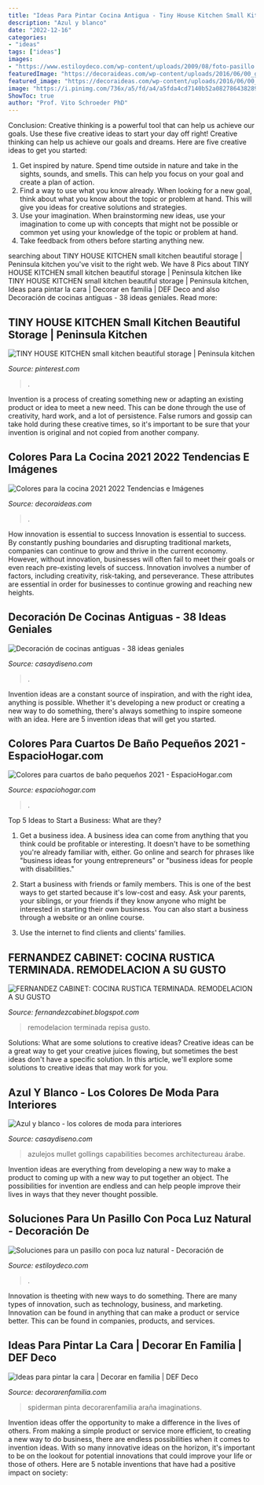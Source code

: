 ```yaml
---
title: "Ideas Para Pintar Cocina Antigua - Tiny House Kitchen Small Kitchen Beautiful Storage"
description: "Azul y blanco"
date: "2022-12-16"
categories:
- "ideas"
tags: ["ideas"]
images:
- "https://www.estiloydeco.com/wp-content/uploads/2009/08/foto-pasillo.jpg"
featuredImage: "https://decoraideas.com/wp-content/uploads/2016/06/00_guetzli-9-768x436.jpg"
featured_image: "https://decoraideas.com/wp-content/uploads/2016/06/00_guetzli-9-768x436.jpg"
image: "https://i.pinimg.com/736x/a5/fd/a4/a5fda4cd7140b52a082786438289cae3.jpg"
ShowToc: true
author: "Prof. Vito Schroeder PhD"
---
```



Conclusion: Creative thinking is a powerful tool that can help us achieve our goals. Use these five creative ideas to start your day off right!
Creative thinking can help us achieve our goals and dreams. Here are five creative ideas to get you started: 
1. Get inspired by nature. Spend time outside in nature and take in the sights, sounds, and smells. This can help you focus on your goal and create a plan of action. 
2. Find a way to use what you know already. When looking for a new goal, think about what you know about the topic or problem at hand. This will give you ideas for creative solutions and strategies. 
3. Use your imagination. When brainstorming new ideas, use your imagination to come up with concepts that might not be possible or common yet using your knowledge of the topic or problem at hand. 
4. Take feedback from others before starting anything new.

	

		
searching about TINY HOUSE KITCHEN small kitchen beautiful storage | Peninsula kitchen you've visit to the right web. We have 8 Pics about TINY HOUSE KITCHEN small kitchen beautiful storage | Peninsula kitchen like TINY HOUSE KITCHEN small kitchen beautiful storage | Peninsula kitchen, Ideas para pintar la cara | Decorar en familia | DEF Deco and also Decoración de cocinas antiguas - 38 ideas geniales. Read more:
		
    
## TINY HOUSE KITCHEN Small Kitchen Beautiful Storage | Peninsula Kitchen

<img loading=lazy src="https://i.pinimg.com/736x/a5/fd/a4/a5fda4cd7140b52a082786438289cae3.jpg" onerror="this.onerror=null;this.src='https://tse3.mm.bing.net/th?id=OIP.cttizy6Z3aHfeqo9PImFrQHaJ4&amp;pid=15.1';" alt="TINY HOUSE KITCHEN small kitchen beautiful storage | Peninsula kitchen">

_Source: pinterest.com_

>. 

	

Invention is a process of creating something new or adapting an existing product or idea to meet a new need. This can be done through the use of creativity, hard work, and a lot of persistence. False rumors and gossip can take hold during these creative times, so it's important to be sure that your invention is original and not copied from another company.

    
## Colores Para La Cocina 2021 2022 Tendencias E Imágenes

<img loading=lazy src="https://decoraideas.com/wp-content/uploads/2016/06/00_guetzli-9-768x436.jpg" onerror="this.onerror=null;this.src='https://tse1.mm.bing.net/th?id=OIP.e9FdQBgV2VhBwTdXKuW8IAHaEN&amp;pid=15.1';" alt="Colores para la cocina 2021 2022 Tendencias e Imágenes">

_Source: decoraideas.com_

>. 

	

How innovation is essential to success
Innovation is essential to success. By constantly pushing boundaries and disrupting traditional markets, companies can continue to grow and thrive in the current economy. However, without innovation, businesses will often fail to meet their goals or even reach pre-existing levels of success. Innovation involves a number of factors, including creativity, risk-taking, and perseverance. These attributes are essential in order for businesses to continue growing and reaching new heights.

    
## Decoración De Cocinas Antiguas - 38 Ideas Geniales

<img loading=lazy src="http://casaydiseno.com/wp-content/uploads/2016/01/bonita-cocina.comedor-antigua.jpg" onerror="this.onerror=null;this.src='https://tse1.mm.bing.net/th?id=OIP.gaen4e91SgLOAimBdeW3bwHaF4&amp;pid=15.1';" alt="Decoración de cocinas antiguas - 38 ideas geniales">

_Source: casaydiseno.com_

>. 

	

Invention ideas are a constant source of inspiration, and with the right idea, anything is possible. Whether it's developing a new product or creating a new way to do something, there's always something to inspire someone with an idea. Here are 5 invention ideas that will get you started.

    
## Colores Para Cuartos De Baño Pequeños 2021 - EspacioHogar.com

<img loading=lazy src="https://espaciohogar.com/wp-content/uploads/2017/01/colores-para-el-bano-marron.jpg" onerror="this.onerror=null;this.src='https://tse1.mm.bing.net/th?id=OIP.Uc88SKwe4Wa8ej5Xc7biXgHaLp&amp;pid=15.1';" alt="Colores para cuartos de baño pequeños 2021 - EspacioHogar.com">

_Source: espaciohogar.com_

>. 

	

Top 5 Ideas to Start a Business: What are they?
1. Get a business idea. A business idea can come from anything that you think could be profitable or interesting. It doesn't have to be something you're already familiar with, either. Go online and search for phrases like "business ideas for young entrepreneurs" or "business ideas for people with disabilities."
2. Start a business with friends or family members. This is one of the best ways to get started because it's low-cost and easy. Ask your parents, your siblings, or your friends if they know anyone who might be interested in starting their own business. You can also start a business through a website or an online course.

3. Use the internet to find clients and clients' families.

    
## FERNANDEZ CABINET: COCINA RUSTICA TERMINADA. REMODELACION A SU GUSTO

<img loading=lazy src="http://1.bp.blogspot.com/_d940pnkGBSU/TN9VOMwpyhI/AAAAAAAAABc/YKIHDRG0sAY/s1600/006.JPG" onerror="this.onerror=null;this.src='https://tse1.mm.bing.net/th?id=OIP.qUKGYywylXsTR0J0mnyZ3AHaJ4&amp;pid=15.1';" alt="FERNANDEZ CABINET: COCINA RUSTICA TERMINADA. REMODELACION A SU GUSTO">

_Source: fernandezcabinet.blogspot.com_

>remodelacion terminada repisa gusto. 

	

Solutions: What are some solutions to creative ideas?
Creative ideas can be a great way to get your creative juices flowing, but sometimes the best ideas don't have a specific solution. In this article, we'll explore some solutions to creative ideas that may work for you.

    
## Azul Y Blanco - Los Colores De Moda Para Interiores

<img loading=lazy src="https://casaydiseno.com/wp-content/uploads/2015/08/azulejos.mosaico-techo.pintura.jpg" onerror="this.onerror=null;this.src='https://tse2.mm.bing.net/th?id=OIP.yuSM-IsdaVO7omlsaWKbDwHaLP&amp;pid=15.1';" alt="Azul y blanco - los colores de moda para interiores">

_Source: casaydiseno.com_

>azulejos mullet gollings capabilities becomes architectureau árabe. 

	

Invention ideas are everything from developing a new way to make a product to coming up with a new way to put together an object. The possibilities for invention are endless and can help people improve their lives in ways that they never thought possible.

    
## Soluciones Para Un Pasillo Con Poca Luz Natural - Decoración De

<img loading=lazy src="https://www.estiloydeco.com/wp-content/uploads/2009/08/foto-pasillo.jpg" onerror="this.onerror=null;this.src='https://tse4.mm.bing.net/th?id=OIP.vu3Y404BLY3Y1T9H6LbTfwHaJ4&amp;pid=15.1';" alt="Soluciones para un pasillo con poca luz natural - Decoración de">

_Source: estiloydeco.com_

>. 

	

Innovation is theeting with new ways to do something. There are many types of innovation, such as technology, business, and marketing. Innovation can be found in anything that can make a product or service better. This can be found in companies, products, and services.

    
## Ideas Para Pintar La Cara | Decorar En Familia | DEF Deco

<img loading=lazy src="http://3.bp.blogspot.com/-vC4c5-KArIg/UxEUeMo71hI/AAAAAAAAA6I/IkSIkBZOra0/s1600/pintar+cara+spiderman.jpg" onerror="this.onerror=null;this.src='https://tse2.mm.bing.net/th?id=OIP.x6LbG2aTjM2ONo2wM8wgtwHaLH&amp;pid=15.1';" alt="Ideas para pintar la cara | Decorar en familia | DEF Deco">

_Source: decorarenfamilia.com_

>spiderman pinta decorarenfamilia araña imaginations. 

	

Invention ideas offer the opportunity to make a difference in the lives of others. From making a simple product or service more efficient, to creating a new way to do business, there are endless possibilities when it comes to invention ideas. With so many innovative ideas on the horizon, it's important to be on the lookout for potential innovations that could improve your life or those of others. Here are 5 notable inventions that have had a positive impact on society: 
